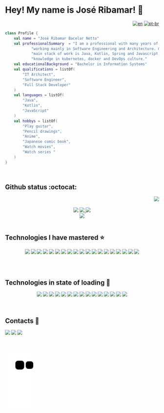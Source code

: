 # Hey! My name is José Ribamar! 👋 

<div align="right" >
<p>
  <a href="README.md"><img src="https://img.shields.io/badge/lang-en-EA4335.svg" alt="en"></a>
  <a href="README.pt-br.md"><img src="https://img.shields.io/badge/lang-pt--br-339933.svg" alt="pt-br"></a>
</p>
</div>


```kotlin
class Profile {
    val name = "José Ribamar Bacelar Netto"
    val professionalSummary  = "I am a professional with many years of experience in the technology field, " + 
            "working mainly in Software Engineering and Architecture. Currently my " + 
            "main stack of work is Java, Kotlin, Spring and Javascript. I also have an excellent " + 
            "knowledge in kubernetes, docker and DevOps culture."     
    val educationalBackground = "Bachelor in Information Systems"
    val qualifications = listOf(
        "IT Architect",
        "Software Engineer",
        "Full Stack Developer"
    )
    val languages = listOf(
        "Java",
        "Kotlin",
        "JavaScript"
    )
    val hobbys = listOf(
        "Play guitar",
        "Pencil drawings",
        "Anime",
        "Japanese comic book",
        "Watch movies",
        "Watch series "
    )
}
```
<br/> 


## Github status :octocat:

<div align="right">
   <img  src="https://komarev.com/ghpvc/?username=bacelarnetto&color=blue" />
</div>
<br/>
<div align="center" >
    <img  src="https://github-profile-trophy.vercel.app/?username=bacelarnetto&theme=tokyonight&column=7" />
    <a href="https://github.com/bacelarnetto">
        <img height="140em" src="https://github-readme-stats.vercel.app/api?username=bacelarnetto&show_icons=true&theme=tokyonight&include_all_commits=true&count_private=true"/>
        <img height="140em" src="https://github-readme-stats.vercel.app/api/top-langs/?username=bacelarnetto&layout=compact&langs_count=16&theme=tokyonight"  />
    </a>
</div>
<div align="center" >  
<a href="https://github.com/bacelarnetto"><img src="https://streak-stats.demolab.com/?user=bacelarnetto&theme=tokyonight"  width="50%" /></a>
</div>
<br/>    
    
## Technologies I have mastered  ⭐️
<div align="center" >  
<a href="https://www.java.com/"><img height= "35" src= "https://img.shields.io/badge/Java-ED8B00?style=for-the-badge&logo=openjdk&logoColor=white"></a>
<a href="https://spring.io/"><img height= "35" src= "https://img.shields.io/badge/Spring-6DB33F?style=for-the-badge&logo=spring&logoColor=white"></a>
<a href="https://www.docker.com/"><img height= "35" src= "https://img.shields.io/badge/Docker-2CA5E0?style=for-the-badge&logo=docker&logoColor=white"></a>
<a href="https://kubernetes.io"><img height= "35" src= "https://img.shields.io/badge/Kubernetes-326DE6?style=for-the-badge&logo=kubernetes&logoColor=white"></a>
<a href="https://www.mysql.com/"><img height= "35" src= "https://img.shields.io/badge/MySQL-00000F?style=for-the-badge&logo=mysql&logoColor=white"></a>
<a href="https://www.postgresql.org/"><img height= "35" src= "https://img.shields.io/badge/PostgreSQL-316192?style=for-the-badge&logo=postgresql&logoColor=white"></a>
<a href="https://git-scm.com/"><img height= "35" src= "https://img.shields.io/badge/Git-F05032?style=for-the-badge&logo=git&logoColor=white"></a>
<a href="https://www.javascript.com/"><img height= "35" src= "https://img.shields.io/badge/JavaScript-F7DF1E?style=for-the-badge&logo=javascript&logoColor=black"></a>
<a href="https://www.json.org/json-en.html"><img height= "35" src= "https://img.shields.io/badge/json-5E5C5C?style=for-the-badge&logo=json&logoColor=white"></a>
<a href="https://getbootstrap.com/"><img height= "35" src= "https://img.shields.io/badge/bootstrap-%23563D7C.svg?style=for-the-badge&logo=bootstrap&logoColor=white"></a>
<a href="https://developer.mozilla.org/docs/Web/HTML"><img height= "35" src= "https://img.shields.io/badge/HTML5-E34F26?style=for-the-badge&logo=html5&logoColor=white"></a>
<a href="https://developer.mozilla.org/docs/Web/CSS"><img height= "35" src= "https://img.shields.io/badge/CSS3-1572B6?style=for-the-badge&logo=css3&logoColor=white"></a>
<a href="https://www.linux.org"><img height= "35" src= "https://img.shields.io/badge/Linux-FCC624?style=for-the-badge&logo=linux&logoColor=black"></a>
<a href="https://ubuntu.com"><img height= "35" src= "https://img.shields.io/badge/Ubuntu-E95420?style=for-the-badge&logo=ubuntu&logoColor=white"></a>
<a href="https://www.microsoft.com/pt-br/windows"><img height= "35" src= "https://img.shields.io/badge/Windows-0078D6?style=for-the-badge&logo=windows&logoColor=white"></a>
<a href="https://eclipseide.org/"><img height= "35" src= "https://img.shields.io/badge/-Eclipse-2C2255?style=flat-square&logo=Eclipse&logoColor=white"></a>
<a href="https://www.jetbrains.com/"><img height= "35" src="https://img.shields.io/badge/IntelliJ%20IDEA-000000.svg?&style=for-the-badge&logo=intellij-idea&logoColor=white"/></a>
<a href="https://code.visualstudio.com/"><img height= "35" src= "https://img.shields.io/badge/VS_Code-0078D4?style=for-the-badge&logo=visual%20studio%20code&logoColor=white"></a> 
<a href="https://www.rabbitmq.com/"><img height= "35" src= "https://img.shields.io/badge/Rabbitmq-FF6600?style=for-the-badge&logo=rabbitmq&logoColor=white"></a> 
</div>    
    
<br/><br/> 
    
## Technologies in state of loading 📖
  <div align="center" > 
<a href="https://nodejs.org/en/"><img height= "35" src= "https://img.shields.io/badge/Node.js-339933?style=for-the-badge&logo=nodedotjs&logoColor=white"></a>
<a href="https://www.npmjs.com/"><img height= "35" src= "https://img.shields.io/badge/npm-CB3837?style=for-the-badge&logo=npm&logoColor=white"></a>
<a href="https://expressjs.com/"><img height= "35" src= "https://img.shields.io/badge/Express.js-404D59?style=for-the-badge&logo=ex&logoColor=white"></a>
<a href="https://reactjs.org/"><img height= "35" src= "https://img.shields.io/badge/React-20232A?style=for-the-badge&logo=react&logoColor=61DAFB"></a>
<a href="https://www.typescriptlang.org/"><img height= "35" src= "https://img.shields.io/badge/TypeScript-007ACC?style=for-the-badge&logo=typescript&logoColor=white"></a>
<a href="https://dart.dev/"><img height= "35" src= "https://img.shields.io/badge/Dart-0175C2?style=for-the-badge&logo=dart&logoColor=white"></a>
<a href="https://flutter.dev/"><img height= "35" src= "https://img.shields.io/badge/Flutter-02569B?style=for-the-badge&logo=flutter&logoColor=white"></a>
<a href="https://www.mongodb.com/"><img height= "35" src= "https://img.shields.io/badge/MongoDB-4EA94B?style=for-the-badge&logo=mongodb&logoColor=white"></a>
<a href="https://graphql.org/"><img height= "35" src= "https://img.shields.io/badge/GraphQl-E10098?style=for-the-badge&logo=graphql&logoColor=white"></a>
<a href="https://kotlinlang.org/"><img height= "35" src= "https://img.shields.io/badge/Kotlin-0095D5?&style=for-the-badge&logo=kotlin&logoColor=white"></a>
<a href="https://mui.com/"><img height= "35" src= "https://img.shields.io/badge/MUI-%230081CB.svg?style=for-the-badge&logo=mui&logoColor=white"></a>
<a href="https://www.apple.com/br/macos"><img height= "35" src= "https://img.shields.io/badge/mac%20os-000000?style=for-the-badge&logo=apple&logoColor=white"></a>
<a href="https://aws.amazon.com"><img height= "35" src= "https://img.shields.io/badge/Amazon_AWS-232F3E?style=for-the-badge&logo=amazon-aws&logoColor=white"></a>
<a href="https://cloud.google.com"><img height= "35" src= "https://img.shields.io/badge/Google_Cloud-4285F4?style=for-the-badge&logo=google-cloud&logoColor=white"></a>
<a href="https://redis.io"><img height= "35" src= "https://img.shields.io/badge/Redis-D9281A?style=for-the-badge&logo=redis&logoColor=white"></a>
</div>  
<br/><br/>  
  
## Contacts 💬 
<div> 
<a href="https://www.linkedin.com/in/jos%C3%A9-ribamar-bacelar-netto-4b54aa93" target="_blank"><img src="https://img.shields.io/badge/-LinkedIn-%230077B5?style=for-the-badge&logo=linkedin&logoColor=white" target="_blank"></a> 
<a href="https://gitlab.com/bacelarnetto" target="_blank"><img src="https://img.shields.io/badge/GitLab-FC6D26.svg?style=for-the-badge&logo=GitLab&logoColor=white" target="_blank"></a> 
<a href="mailto:bacelar.netto.analista@gmail.com" target="_blank"><img src="https://img.shields.io/badge/Gmail-EA4335.svg?style=for-the-badge&logo=Gmail&logoColor=white" target="_blank"></a> 


</div>
<br/><br/> 
    

    
![snake gif](https://github.com/bacelarnetto/bacelarnetto/blob/output/github-contribution-grid-snake.svg)

